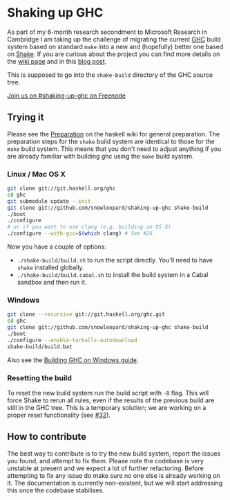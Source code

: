 Shaking up GHC
==============

As part of my 6-month research secondment to Microsoft Research in Cambridge
I am taking up the challenge of migrating the current [GHC][ghc] build system
based on standard `make` into a new and (hopefully) better one based on
[Shake][shake]. If you are curious about the project you can find more details
on the [wiki page][ghc-shake-wiki] and in this [blog post][shake-blog-post].

This is supposed to go into the `shake-build` directory of the GHC source tree.

[Join us on #shaking-up-ghc on Freenode](irc://chat.freenode.net/#shaking-up-ghc)

Trying it
---------

Please see the [Preparation][ghc-preparation] on the haskell wiki
for general preparation. The preparation steps for the `shake` build system are
identical to those for the `make` build system. This means that you don't need
to adjust anything if you are already familiar with building ghc using the `make`
build system.

### Linux / Mac OS X

```bash
git clone git://git.haskell.org/ghc
cd ghc
git submodule update --init
git clone git://github.com/snowleopard/shaking-up-ghc shake-build
./boot
./configure
# or if you want to use clang (e.g. building on OS X)
./configure --with-gcc=$(which clang) # See #26

```

Now you have a couple of options:

- `./shake-build/build.sh` to run the script directly. You'll need to have
  `shake` installed globally.
- `./shake-build/build.cabal.sh` to install the build system in a Cabal sandbox
  and then run it.



### Windows

```bash
git clone --recursive git://git.haskell.org/ghc.git
cd ghc
git clone git://github.com/snowleopard/shaking-up-ghc shake-build
./boot
./configure --enable-tarballs-autodownload
shake-build/build.bat
```
Also see the [Building GHC on Windows guide][ghc-windows-building-guide].

### Resetting the build

To reset the new build system run the build script with `-B` flag. This will force Shake to rerun all rules, even if the results of the previous build are still in the GHC tree. This is a temporary solution; we are working on a proper reset functionality (see [#32](https://github.com/snowleopard/shaking-up-ghc/issues/32)).


How to contribute
-----------------

The best way to contribute is to try the new build system, report the issues
you found, and attempt to fix them. Please note the codebase is very unstable
at present and we expect a lot of further refactoring. Before attempting to
fix any issue do make sure no one else is already working on it. The
documentation is currently non-existent, but we will start addressing this
once the codebase stabilises.


[ghc-shake-wiki]: https://ghc.haskell.org/trac/ghc/wiki/Building/Shake
[ghc-preparation]: https://ghc.haskell.org/trac/ghc/wiki/Building/Preparation
[ghc-windows-building-guide]: https://ghc.haskell.org/trac/ghc/wiki/Building/Preparation/Windows
[ghc]: https://en.wikipedia.org/wiki/Glasgow_Haskell_Compiler
[shake-blog-post]: https://blogs.ncl.ac.uk/andreymokhov/shaking-up-ghc
[shake]: https://github.com/ndmitchell/shake/blob/master/README.md
